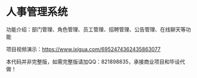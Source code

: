 # 人事管理系统

功能介绍：部门管理、角色管理、员工管理、招聘管理、公告管理、在线聊天等功能

项目视频演示：https://www.ixigua.com/6952474362435863077

本代码并非完整版，如需完整版请加QQ：821898835，承接商业项目和毕设代做！

